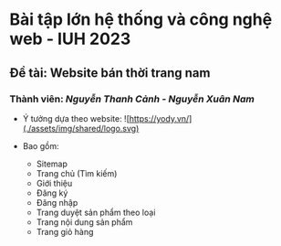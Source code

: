 # Bài tập lớn hệ thống và công nghệ web - IUH 2023
## Đề tài: Website bán thời trang nam
### Thành viên: *Nguyễn Thanh Cảnh - Nguyễn Xuân Nam*
+ Ý tưởng dựa theo website: ![https://yody.vn/](./assets/img/shared/logo.svg)

+ Bao gồm:
  + Sitemap
  + Trang chủ (Tìm kiếm)
  + Giới thiệu
  + Đăng ký
  + Đăng nhập
  + Trang duyệt sản phẩm theo loại
  + Trang nội dung sản phẩm
  + Trang giỏ hàng